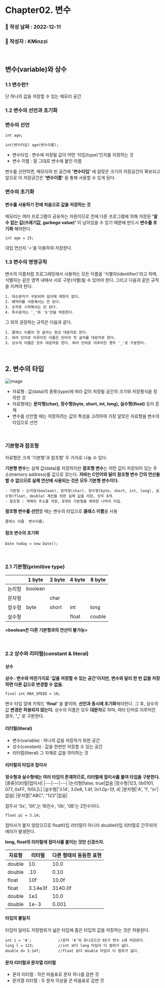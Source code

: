 

# Chapter02. 변수

###   :memo: 작성 날짜 : 2022-12-11
###  :tada: 작성자 : KMinzzi   

<br/>

## 변수(variable)와 상수

### 1.1 변수란?
단 하나의 값을 저장할 수 있는 메모리 공간

### 1.2 변수의 선언과 초기화

### 변수의 선언
```
int age; 
```
```
int(변수타입) age(변수이름);
```

- 변수타입 : 변수에 저장될 값이 어떤 '타입(type)'인지를 지정하는 것
- 변수 이름 : 말 그대로 변수에 붙인 이름

변수를 선언하면, 메모리의 빈 공간에 **'변수타입'** 에 알맞은 크기의 저장공간이 확보되고 앞으로 이 저장공간은 **'변수이름'** 을 통해 사용할 수 있게 된다.

### 변수의 초기화
#### 변수를 사용하기 전에 처음으로 값을 저장하는 것

메모리는 여러 프로그램이 공유하는 자원이므로 전에 다른 프로그램에 의해 저장된 **'알 수 없는 값(쓰레기값, garbege value)'** 이 남아있을 수 있기 때문에 반드시 **변수를 초기화** 해야한다.
```
int age = 25;
```
대입 연산자 '='을 이용하여 저장한다.

### 1.3 변수의 명명규칙
변수의 이름처럼 프로그래밍에서 사용하는 모든 이름을 '식별자(identifier)'라고 하며, 식별자는 같은 영역 내에서 서로 구분(식별)될 수 있어야 한다. 그리고 다음과 같은 규칙을 지켜야 한다.
```
1. 대소문자가 구분되며 길이에 제한이 없다.
2. 예약어를 사용해서는 안 된다.
3. 숫자로 시작해서는 안 된다.
4. 특수문자는 '_'와 '$'만을 허용한다.
```
그 외의 권장하는 규칙은 다음과 같다.
```
1. 클래스 이름의 첫 글자는 항상 대문자로 한다.
2. 여러 단어로 이루어진 이름은 단어의 첫 글자를 대문자로 한다.
3. 상수의 이름은 모두 대문자로 한다. 여러 단어로 이루어진 경우 '_'로 구분한다.
```

</br>

## 2. 변수의 타입

![image](https://user-images.githubusercontent.com/68285922/206892456-faa0c0c8-d9c0-4501-8570-f8f5cbe5b0bc.png)

- 자료형 : 값(data)의 종류(type)에 따라 값이 저장될 공간의 크기와 저장형식을 정의한 것
- 자료형에는 **문자형(char), 정수형(byte, short, int, long), 실수형(float)** 등이 존재
- 변수를 선언할 때는 저장하려는 값의 특성을 고려하여 가장 알맞은 자료형을 변수의 타입으로 선언
</br>

### 기본형과 참조형
자료형은 크게 '기본형'과 참조형' 두 가지로 나눌 수 있다.

**기본형 변수**는 실제 값(data)를 저장하지만 **참조형 변수**는 어떤 값이 저장되어 있는 주소(memory address)를 값으로 갖는다. **자바는 C언어와 달리 참조형 변수 간의 연산을 할 수 없으므로 실제 연산에 사용되는 것은 모두 기본형 변수이다.**
```
- 기본형 : 논리형(boolean), 문자형(char), 정수형(byte, short, int, long), 실수형(float, double) 계산을 위한 실제 값을 저장, 모두 8개.
- 참조형 : 객체의 주소를 저장, 8개의 기본형을 제외한 나머지 타입.
```

**참조형 변수를 선언**할 때는 변수의 타입으로 **클래스 이름**을 사용

```
클래스 이름 	변수이름;
```

#### 참조 변수의 초기화
```
Date today = new Date();
```

</br>

### 2.1 기본형(primitive type)

|	|1 byte|2 byte|4 byte|8 byte| 
|---|---|---|---|---|
|논리형|boolean|	|| 
|문자형||char|| 
|정수형|byte|short|int|long|
|실수형|||float|couble

**<boolean은 다른 기본형과의 연산이 불가능>**

</br>

### 2.2  상수와 리터럴(constant & literal)

#### 상수
**상수 : 변수와 마찬가지로 '값을 저장할 수 있는 공간'이지만, 변수와 달리 한 번 값을 저장하면 다른 값으로 변경할 수 없음.**
```
final int MAX_SPEED = 10;
```
변수 타입 앞에 키워드 **'final'** 을 붙이며, **선언과 동시에 초기화**해야한다. 그 후, 상수의 값 **변경은 허용되지 않는다.**
상수의 이름은 모두 **대문자**로 하며, 여러 단어로 이루어진 경우, **'_'** 로 구분한다.

#### 리터럴(literal)
- 변수(variable)		: 하나의 값을 저장하기 위한 공간
- 상수(constant) : 값을 한번만 저장할 수 있는 공간
- 리터럴(literal) 그 자체로 값을 의미하는 것

#### 리터럴의 타입과 접미사
**정수형과 실수형에는 여러 타입이 존재하므로, 리터럴에 접미사를 붙여 타입을 구분한다.**
|종류|리터럴|접미사| 
|---|---|---|
|논리형|false, true|없음
|정수형|123, 0b0101, 077, 0xFF, 100L|L|
|실수형|'3.14', 3.0e8, 1.4f, 0x1.0p-1|f, d|
|문자형|'A', '1', '\n'|없음|
|문자열|"ABC", "123"|없음|

접두사 '0x', '0X',는 16진수, '0b', '0B'는 2진수이다.


```
float pi = 3.14;
```
접미사가 붙지 않았으므로 float타입 리터럴이 아니라 double타입 리터럴로 간주되어 에러가 발생한다.

**long, float의 리터럴에 접미사를 붙이는 것만 신경쓰자.**

|자료형|리터럴|다른 형태의 동등한 표현| 
|---|---|---|
|double|10.|10.0
|double|.10|0.10
|float|10f|10.0f|
|float|3.14e3f|3140.0f|
|double|1e1|10.0|
|double|1e-3|0.001|

#### 타입의 불일치
타입이 달라도 저장범위가 넓은 타입에 좁은 타입의 값을 저장하는 것은 허용된다.
```
int i = 'A';			//문자 'A'의 유니코드인 65가 변수 i에 저장된다.
long l = 123;			//int 보다 long 타입이 더 범위가 넓다.
double d= 3.14f;		//float 보다 double 타입이 더 범위가 넓다.
```


#### 문자 리터럴과 문자열 리터럴
- 문자 리터럴 : 작은 따옴표로 문자 하나를 감싼 것
- 문자열 리터럴 : 두 문자 이상을 큰 따옴표로 감싼 것

